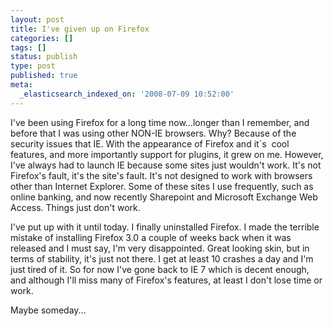 ```yaml
---
layout: post
title: I've given up on Firefox
categories: []
tags: []
status: publish
type: post
published: true
meta:
  _elasticsearch_indexed_on: '2008-07-09 10:52:00'
---
```

<p>I&#039;ve been using Firefox for a long time now...longer than I remember, and before that I was using other NON-IE browsers. Why? Because of the security issues that IE. With the appearance of Firefox and it&acute;s&nbsp; cool features, and more importantly support for plugins, it grew on me. However, I&#039;ve always had to launch IE because some sites just wouldn&#039;t work. It&#039;s not Firefox&#039;s fault, it&#039;s the site&#039;s fault. It&#039;s not designed to work with browsers other than Internet Explorer. Some of these sites I use frequently, such as online banking, and now recently Sharepoint and Microsoft Exchange Web Access. Things just don&#039;t work. </p>  <p>I&#039;ve put up with it until today. I finally uninstalled Firefox. I made the terrible mistake of installing Firefox 3.0 a couple of weeks back when it was released and I must say, I&#039;m very disappointed. Great looking skin, but in terms of stability, it&#039;s just not there. I get at least 10 crashes a day and I&#039;m just tired of it. So for now I&#039;ve gone back to IE 7 which is decent enough, and although I&#039;ll miss many of Firefox&#039;s features, at least I don&#039;t lose time or work.</p>  <p>Maybe someday...</p>
